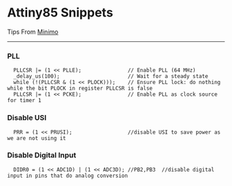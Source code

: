 # Attiny85 Snippets

Tips From [Minimo](http://minimosynth.com) 

---

### PLL

```
  PLLCSR |= (1 << PLLE);               // Enable PLL (64 MHz)
  _delay_us(100);                      // Wait for a steady state
  while (!(PLLCSR & (1 << PLOCK)));    // Ensure PLL lock: do nothing while the bit PLOCK in register PLLCSR is false
  PLLCSR |= (1 << PCKE);               // Enable PLL as clock source for timer 1

```

### Disable USI

```
  PRR = (1 << PRUSI);                  //disable USI to save power as we are not using it
```


### Disable Digital Input

```
  DIDR0 = (1 << ADC1D) | (1 << ADC3D); //PB2,PB3  //disable digital input in pins that do analog conversion

```

